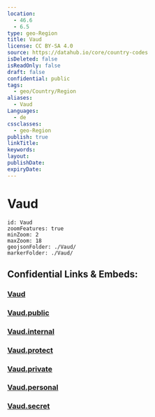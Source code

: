 ```yaml
---
location:
  - 46.6
  - 6.5
type: geo-Region
title: Vaud
license: CC BY-SA 4.0
source: https://datahub.io/core/country-codes
isDeleted: false
isReadOnly: false
draft: false
confidential: public
tags:
  - geo/Country/Region
aliases:
  - Vaud
Languages:
  - de
cssclasses:
  - geo-Region
publish: true
linkTitle:
keywords:
layout:
publishDate:
expiryDate:
---
```


# Vaud

```leaflet
id: Vaud
zoomFeatures: true 
minZoom: 2 
maxZoom: 18
geojsonFolder: ./Vaud/
markerFolder: ./Vaud/
```


## Confidential Links & Embeds: 

### [Vaud](/_Standards/Earth/Continent/Europe/Europe~Central/Switzerland/Switzerland~Cantons/Vaud.md) 

### [Vaud.public](/_public/Earth/Continent/Europe/Europe~Central/Switzerland/Switzerland~Cantons/Vaud.public.md) 

### [Vaud.internal](/_internal/Earth/Continent/Europe/Europe~Central/Switzerland/Switzerland~Cantons/Vaud.internal.md) 

### [Vaud.protect](/_protect/Earth/Continent/Europe/Europe~Central/Switzerland/Switzerland~Cantons/Vaud.protect.md) 

### [Vaud.private](/_private/Earth/Continent/Europe/Europe~Central/Switzerland/Switzerland~Cantons/Vaud.private.md) 

### [Vaud.personal](/_personal/Earth/Continent/Europe/Europe~Central/Switzerland/Switzerland~Cantons/Vaud.personal.md) 

### [Vaud.secret](/_secret/Earth/Continent/Europe/Europe~Central/Switzerland/Switzerland~Cantons/Vaud.secret.md)


